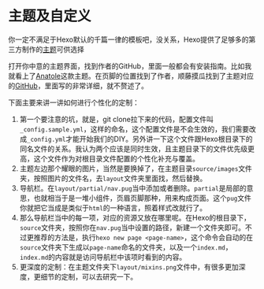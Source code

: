 # 主题及自定义

你一定不满足于Hexo默认的千篇一律的模板吧，没关系，Hexo提供了足够多的第三方制作的[主题](https://hexo.io/themes/)可供选择

打开你中意的主题界面，找到作者的GitHub，里面一般都会有安装指南。比如我就看上了[Anatole](https://anatole.munen.cc/)这款主题。在页脚的位置找到了作者，顺藤摸瓜找到了主题对应的[GitHub](https://github.com/Ben02/hexo-theme-Anatole/wiki/Installation)，里面写的非常详细，就不赘述了。

下面主要来讲一讲如何进行个性化的定制：
1. 第一个要注意的坑，就是，git clone拉下来的代码，配置文件叫`_config.sample.yml`，这样的命名，这个配置文件是不会生效的，我们需要改成`_config.yml`才能开始我们的DIY。另外讲一下这个文件跟Hexo根目录下的同名文件的关系。我认为两个应该是同时生效，且主题目录下的文件优先级更高，这个文件作为对根目录文件配置的个性化补充与覆盖。
2. 主题左边那个耀眼的图片，当然是要换掉了，在主题目录`source/images`文件夹，按照图片的文件名，去`layout`文件夹里面找，然后替换。
3. 导航栏。在`layout/partial/nav.pug`当中添加或者删除。`partial`是局部的意思，也就相当于是一堆小组件，页眉页脚那种，用来构成页面。这个`pug`文件你就把它当成是类似于`html`的一种语言，照着样式改就行了。
4. 那么导航栏当中的每一项，对应的资源又放在哪里呢。在Hexo的根目录下，`source`文件夹，按照你在`nav.pug`当中设置的路径，新建一个文件夹即可。不过更推荐的方法是，执行`hexo new page <page-name>`，这个命令会自动的在`source`文件夹下生成以`page-name`命名的文件夹，以及一个`index.md`，`index.md`的内容就是访问导航栏中该项时看到的内容。
5. 更深度的定制：在主题文件夹下`layout/mixins.png`文件中，有很多更加深度，更细节的定制，可以去研究一下。
